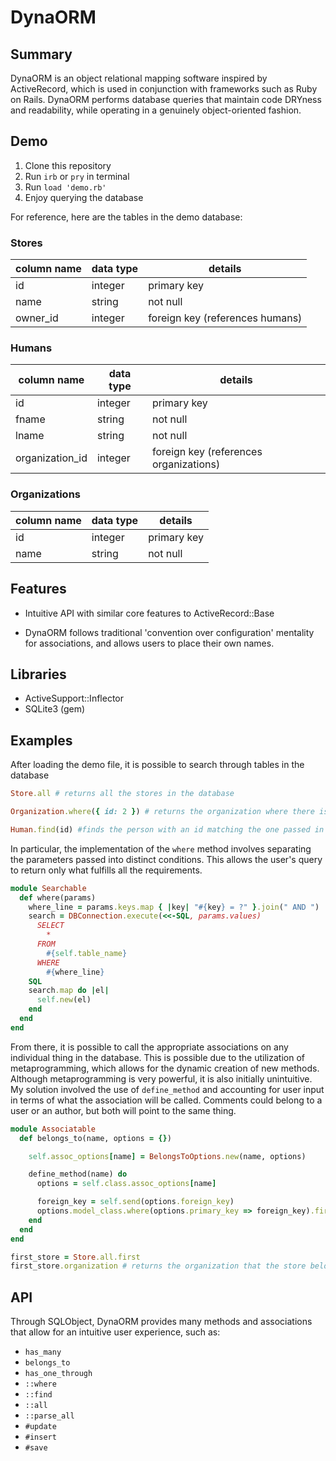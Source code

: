 # DynaORM

## Summary

DynaORM is an object relational mapping software inspired by ActiveRecord, which is used in conjunction with frameworks such as Ruby on Rails. DynaORM performs database queries that maintain code DRYness and readability, while operating in a genuinely object-oriented fashion.

## Demo

  1. Clone this repository
  2. Run `irb` or `pry` in terminal
  3. Run `load 'demo.rb'`
  4. Enjoy querying the database

For reference, here are the tables in the demo database:

### Stores

column name      | data type | details
-----------------|-----------|------------------------
id               | integer   | primary key
name             | string    | not null
owner_id         | integer   | foreign key (references humans)

### Humans

column name      | data type | details
-----------------|-----------|------------------------
id               | integer   | primary key
fname            | string    | not null
lname            | string    | not null
organization_id  | integer   | foreign key (references organizations)

### Organizations

column name      | data type | details
-----------------|-----------|------------------------
id               | integer   | primary key
name             | string    | not null

## Features

  * Intuitive API with similar core features to ActiveRecord::Base

  * DynaORM follows traditional 'convention over configuration' mentality for associations, and allows users to place their own names.

## Libraries

  * ActiveSupport::Inflector
  * SQLite3 (gem)

## Examples

After loading the demo file, it is possible to search through tables in the database

```Ruby
Store.all # returns all the stores in the database

Organization.where({ id: 2 }) # returns the organization where there is a 2 in the id column

Human.find(id) #finds the person with an id matching the one passed in
```

In particular, the implementation of the `where` method involves separating the parameters passed into distinct conditions. This allows the user's query to return only what fulfills all the requirements.

```Ruby
module Searchable
  def where(params)
    where_line = params.keys.map { |key| "#{key} = ?" }.join(" AND ")
    search = DBConnection.execute(<<-SQL, params.values)
      SELECT
        *
      FROM
        #{self.table_name}
      WHERE
        #{where_line}
    SQL
    search.map do |el|
      self.new(el)
    end
  end
end
```
From there, it is possible to call the appropriate associations on any individual thing in the database. This is possible due to the utilization of metaprogramming, which allows for the dynamic creation of new methods. Although metaprogramming is very powerful, it is also initially unintuitive. My solution involved the use of `define_method` and accounting for user input in terms of what the association will be called. Comments could belong to a user or an author, but both will point to the same thing.

```Ruby
module Associatable
  def belongs_to(name, options = {})

    self.assoc_options[name] = BelongsToOptions.new(name, options)

    define_method(name) do
      options = self.class.assoc_options[name]

      foreign_key = self.send(options.foreign_key)
      options.model_class.where(options.primary_key => foreign_key).first
    end
  end
end
```

```Ruby
first_store = Store.all.first
first_store.organization # returns the organization that the store belongs to, by means of a has_one_through association
```

## API

Through SQLObject, DynaORM provides many methods and associations that allow for an intuitive user experience, such as:

  * `has_many`
  * `belongs_to`
  * `has_one_through`
  * `::where`
  * `::find`
  * `::all`
  * `::parse_all`
  * `#update`
  * `#insert`
  * `#save`
